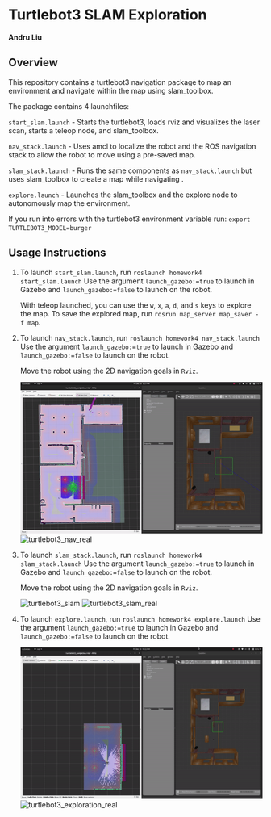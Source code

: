 # Turtlebot3 SLAM Exploration
**Andru Liu**

## Overview
This repository contains a turtlebot3 navigation package to map an environment and navigate within the map using slam_toolbox. 

The package contains 4 launchfiles:

`start_slam.launch` - Starts the turtlebot3, loads rviz and visualizes the laser scan, starts a teleop node, and slam_toolbox. 

`nav_stack.launch` - Uses amcl to localize the robot and the ROS navigation stack to allow the robot to move using a pre-saved map. 

`slam_stack.launch` - Runs the same components as `nav_stack.launch` but uses slam_toolbox to create a map while navigating .

`explore.launch` - Launches the slam_toolbox and the explore node to autonomously map the environment. 

If you run into errors with the turtlebot3 environment variable run: `export TURTLEBOT3_MODEL=burger`

## Usage Instructions
1. To launch `start_slam.launch`, run `roslaunch homework4 start_slam.launch`
    Use the argument `launch_gazebo:=true` to launch in Gazebo and `launch_gazebo:=false` to launch on the robot. 

    With teleop launched, you can use the `w`, `x`, `a`, `d`, and `s` keys to explore the map. To save the explored map, run `rosrun map_server map_saver -f map`. 

2. To launch `nav_stack.launch`, run `roslaunch homework4 nav_stack.launch`
    Use the argument `launch_gazebo:=true` to launch in Gazebo and `launch_gazebo:=false` to launch on the robot. 

    Move the robot using the 2D navigation goals in `Rviz`.

    ![turtlebot3_nav](gifs/turtlebot3_nav.gif "turtlebot3_nav.gif")
    ![turtlebot3_nav_real](gifs/turtlebot3_nav_real.gif "turtlebot3_nav_real.gif")


3. To launch `slam_stack.launch`, run `roslaunch homework4 slam_stack.launch`
    Use the argument `launch_gazebo:=true` to launch in Gazebo and `launch_gazebo:=false` to launch on the robot. 

    Move the robot using the 2D navigation goals in `Rviz`.

    ![turtlebot3_slam](gifs/turtlebot3_slam.gif "turtlebot3_slam.gif")
    ![turtlebot3_slam_real](gifs/turtlebot3_slam_real.gif "turtlebot3_slam_real.gif")

4. To launch `explore.launch`, run `roslaunch homework4 explore.launch`
    Use the argument `launch_gazebo:=true` to launch in Gazebo and `launch_gazebo:=false` to launch on the robot. 

    ![turtlebot3_exploration](gifs/turtlebot3_exploration.gif "turtlebot3_exploration.gif")
    ![turtlebot3_exploration_real](gifs/turtlebot3_exploration_real.gif "turtlebot3_exploration_real.gif")

